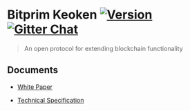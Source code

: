 # Bitprim Keoken <a target="_blank" href="http://semver.org">![Version][badge.version]</a> <a target="_blank" href="https://gitter.im/bitprim/Lobby">![Gitter Chat][badge.Gitter]</a>

> An open protocol for extending blockchain functionality

## Documents

- [White Paper](keoken-whitepaper.md)

- [Technical Specification](keoken-technical-specification.md)

<!-- Links -->
[badge.Gitter]: https://img.shields.io/badge/gitter-join%20chat-blue.svg
[badge.version]: https://badge.fury.io/gh/bitprim%2Fbitprim-keoken.svg
